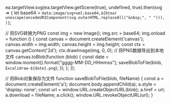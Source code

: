 ea.targetView.svg(ea.targetView.getScene(true), undefined, true).then(svg => {
  let base64 = `data:image/svg+xml;base64,${btoa(
    unescape(encodeURIComponent(svg.outerHTML.replaceAll("&nbsp;", " "))),
  )}`;

  // 将SVG转换为PNG
  const img = new Image();
  img.src = base64;
  img.onload = function () {
    const canvas = document.createElement('canvas');
    canvas.width = img.width;
    canvas.height = img.height;
    const ctx = canvas.getContext('2d');
    ctx.drawImage(img, 0, 0);
    // 将PNG数据导出到本地文件
    canvas.toBlob(function (blob) {
      const date = window.moment().format("gggg-MM-DD_HHmmss");
      saveBlobToFile(blob, `Excalidraw-${date}.png`);
    });
  };
});

// 将Blob对象保存为文件
function saveBlobToFile(blob, fileName) {
  const a = document.createElement('a');
  document.body.appendChild(a);
  a.style = 'display: none';
  const url = window.URL.createObjectURL(blob);
  a.href = url;
  a.download = fileName;
  a.click();
  window.URL.revokeObjectURL(url);
}